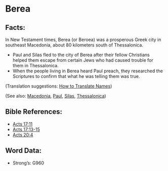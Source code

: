 # Berea

## Facts:

In New Testament times, Berea (or Beroea) was a prosperous Greek city in southeast Macedonia, about 80 kilometers south of Thessalonica.

* Paul and Silas fled to the city of Berea after their fellow Christians helped them escape from certain Jews who had caused trouble for them in Thessalonica.
* When the people living in Berea heard Paul preach, they researched the Scriptures to confirm that what he was telling them was true.

(Translation suggestions: [How to Translate Names](rc://en/ta/man/translate/translate-names))

(See also: [Macedonia](../names/macedonia.md), [Paul](../names/paul.md), [Silas](../names/silas.md), [Thessalonica](../names/thessalonica.md))

## Bible References:

* [Acts 17:11](rc://en/tn/help/act/17/11)
* [Acts 17:13-15](rc://en/tn/help/act/17/13)
* [Acts 20:4](rc://en/tn/help/act/20/04)

## Word Data:

* Strong’s: G960
